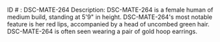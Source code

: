 ID # : DSC-MATE-264
Description: DSC-MATE-264 is a female human of medium build, standing at 5'9" in height. DSC-MATE-264's most notable feature is her red lips, accompanied by a head of uncombed green hair. DSC-MATE-264 is often seen wearing a pair of gold hoop earrings.